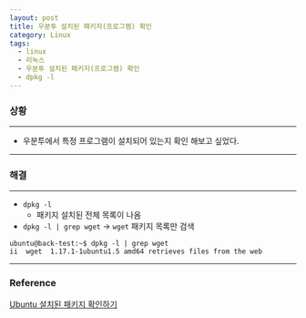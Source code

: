 ```yaml
---
layout: post
title: 우분투 설치된 패키지(프로그램) 확인
category: Linux
tags:
  - linux
  - 리눅스
  - 우분투 설치된 패키지(프로그램) 확인
  - dpkg -l
---
```






### 상황

---

- 우분투에서 특정 프로그램이 설치되어 있는지 확인 해보고 싶었다.

---



### 해결

---

- `dpkg -l`
  - 패키지 설치된 전체 목록이 나옴
- `dpkg -l | grep wget` -> `wget` 패키지 목록만 검색

```
ubuntu@back-test:~$ dpkg -l | grep wget
ii  wget  1.17.1-1ubuntu1.5 amd64 retrieves files from the web
```





---

### Reference

[Ubuntu 설치된 패키지 확인하기](https://dgoh.tistory.com/95)

